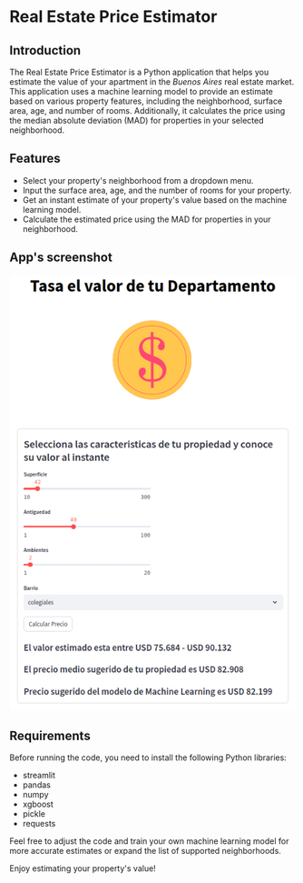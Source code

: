 # Real Estate Price Estimator

## Introduction
The Real Estate Price Estimator is a Python application that helps you estimate the value of your apartment in the  *Buenos Aires* real estate market. This application uses a machine learning model to provide an estimate based on various property features, including the neighborhood, surface area, age, and number of rooms. Additionally, it calculates the price using the median absolute deviation (MAD) for properties in your selected neighborhood.

## Features
- Select your property's neighborhood from a dropdown menu.
- Input the surface area, age, and the number of rooms for your property.
- Get an instant estimate of your property's value based on the machine learning model.
- Calculate the estimated price using the MAD for properties in your neighborhood.

## App's screenshot
![imgage](https://github.com/acbouzas/Real-State-Price-Estimator/blob/main/images/app-screenshot.png)


## Requirements
Before running the code, you need to install the following Python libraries:
- streamlit
- pandas
- numpy
- xgboost
- pickle
- requests


Feel free to adjust the code and train your own machine learning model for more accurate estimates or expand the list of supported neighborhoods.

Enjoy estimating your property's value!

